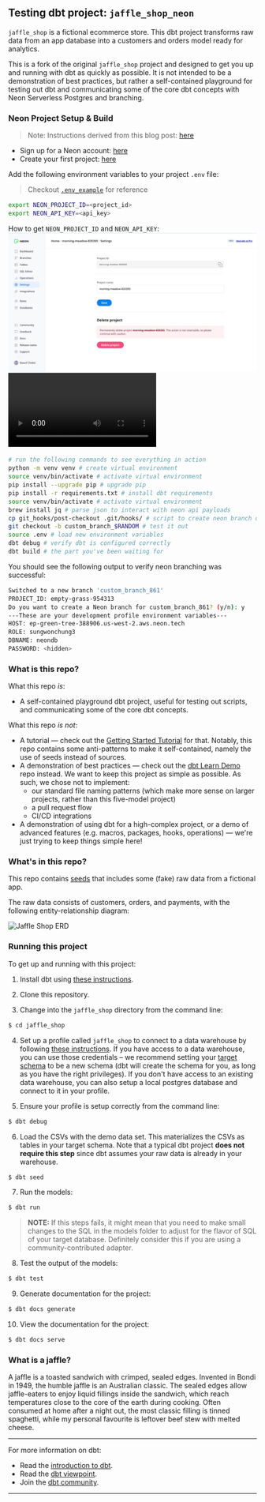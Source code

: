## Testing dbt project: `jaffle_shop_neon`

`jaffle_shop` is a fictional ecommerce store. This dbt project transforms raw data from an app database into a customers and orders model ready for analytics.

This is a fork of the original `jaffle_shop` project and designed to get you up and running with dbt as quickly as possible. It is not intended to be a demonstration of best practices, but rather a self-contained playground for testing out dbt and communicating some of the core dbt concepts with Neon Serverless Postgres and branching.

### Neon Project Setup & Build
> Note: Instructions derived from this blog post: [here](https://neon.tech/blog/automating-neon-branch-creation-with-githooks)
- Sign up for a Neon account: [here](https://neon.tech/docs/get-started-with-neon/signing-up)
- Create your first project: [here](https://neon.tech/docs/get-started-with-neon/setting-up-a-project)

Add the following environment variables to your project `.env` file:

> Checkout [`.env_example`](.env_example) for reference

```bash
export NEON_PROJECT_ID=<project_id>
export NEON_API_KEY=<api_key>
```

How to get `NEON_PROJECT_ID` and `NEON_API_KEY`:
![Neon NEON_PROJECT_ID](./media/image-28.jpeg)
![Neon NEON_API_KEY](./media/api-key-from-console.mp4)

```bash
# run the following commands to see everything in action
python -m venv venv # create virtual environment
source venv/bin/activate # activate virtual environment
pip install --upgrade pip # upgrade pip
pip install -r requirements.txt # install dbt requirements
source venv/bin/activate # activate virtual environment
brew install jq # parse json to interact with neon api payloads
cp git_hooks/post-checkout .git/hooks/ # script to create neon branch on git checkout
git checkout -b custom_branch_$RANDOM # test it out
source .env # load new environment variables
dbt debug # verify dbt is configured correctly
dbt build # the part you've been waiting for
```

You should see the following output to verify neon branching was successful:

```bash
Switched to a new branch 'custom_branch_861'
PROJECT_ID: empty-grass-954313
Do you want to create a Neon branch for custom_branch_861? (y/n): y
---These are your development profile environment variables---
HOST: ep-green-tree-388906.us-west-2.aws.neon.tech
ROLE: sungwonchung3
DBNAME: neondb
PASSWORD: <hidden>
```

### What is this repo?
What this repo _is_:
- A self-contained playground dbt project, useful for testing out scripts, and communicating some of the core dbt concepts.

What this repo _is not_:
- A tutorial — check out the [Getting Started Tutorial](https://docs.getdbt.com/tutorial/setting-up) for that. Notably, this repo contains some anti-patterns to make it self-contained, namely the use of seeds instead of sources.
- A demonstration of best practices — check out the [dbt Learn Demo](https://github.com/dbt-labs/dbt-learn-demo) repo instead. We want to keep this project as simple as possible. As such, we chose not to implement:
    - our standard file naming patterns (which make more sense on larger projects, rather than this five-model project)
    - a pull request flow
    - CI/CD integrations
- A demonstration of using dbt for a high-complex project, or a demo of advanced features (e.g. macros, packages, hooks, operations) — we're just trying to keep things simple here!

### What's in this repo?
This repo contains [seeds](https://docs.getdbt.com/docs/building-a-dbt-project/seeds) that includes some (fake) raw data from a fictional app.

The raw data consists of customers, orders, and payments, with the following entity-relationship diagram:

![Jaffle Shop ERD](/etc/jaffle_shop_erd.png)

### Running this project
To get up and running with this project:
1. Install dbt using [these instructions](https://docs.getdbt.com/docs/installation).

2. Clone this repository.

3. Change into the `jaffle_shop` directory from the command line:
```bash
$ cd jaffle_shop
```

4. Set up a profile called `jaffle_shop` to connect to a data warehouse by following [these instructions](https://docs.getdbt.com/docs/configure-your-profile). If you have access to a data warehouse, you can use those credentials – we recommend setting your [target schema](https://docs.getdbt.com/docs/configure-your-profile#section-populating-your-profile) to be a new schema (dbt will create the schema for you, as long as you have the right privileges). If you don't have access to an existing data warehouse, you can also setup a local postgres database and connect to it in your profile.

5. Ensure your profile is setup correctly from the command line:
```bash
$ dbt debug
```

6. Load the CSVs with the demo data set. This materializes the CSVs as tables in your target schema. Note that a typical dbt project **does not require this step** since dbt assumes your raw data is already in your warehouse.
```bash
$ dbt seed
```

7. Run the models:
```bash
$ dbt run
```

> **NOTE:** If this steps fails, it might mean that you need to make small changes to the SQL in the models folder to adjust for the flavor of SQL of your target database. Definitely consider this if you are using a community-contributed adapter.

8. Test the output of the models:
```bash
$ dbt test
```

9. Generate documentation for the project:
```bash
$ dbt docs generate
```

10. View the documentation for the project:
```bash
$ dbt docs serve
```

### What is a jaffle?
A jaffle is a toasted sandwich with crimped, sealed edges. Invented in Bondi in 1949, the humble jaffle is an Australian classic. The sealed edges allow jaffle-eaters to enjoy liquid fillings inside the sandwich, which reach temperatures close to the core of the earth during cooking. Often consumed at home after a night out, the most classic filling is tinned spaghetti, while my personal favourite is leftover beef stew with melted cheese.

---
For more information on dbt:
- Read the [introduction to dbt](https://docs.getdbt.com/docs/introduction).
- Read the [dbt viewpoint](https://docs.getdbt.com/docs/about/viewpoint).
- Join the [dbt community](http://community.getdbt.com/).
---
